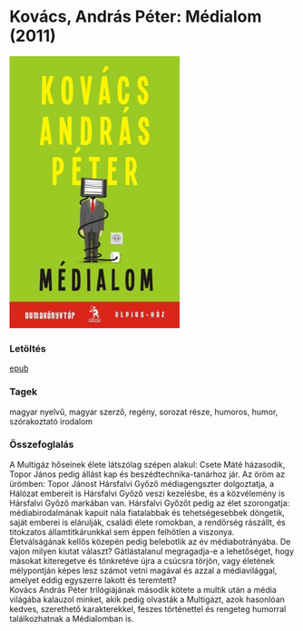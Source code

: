 # <a name="id_427">Kovács, András Péter: Médialom (2011)</a>
<img src="https://github.com/BercziSandor/calibre_lib/raw/main/Kovacs%2C%20Andras%20Peter/Medialom%20%28427%29/cover.jpg" alt="cover" width="300"/>

### Letöltés
[epub](https://github.com/BercziSandor/calibre_lib/raw/main/Kovacs%2C%20Andras%20Peter/Medialom%20%28427%29/Medialom%20-%20Kovacs%2C%20Andras%20Peter.epub)

### Tagek
magyar nyelvű, magyar szerző, regény, sorozat része, humoros, humor, szórakoztató irodalom

### Összefoglalás
<div>
<p>A ​Multigáz hőseinek élete látszólag szépen alakul: Csete Máté házasodik, Topor János pedig állást kap és beszédtechnika-tanárhoz jár. Az öröm az ürömben: Topor Jánost Hársfalvi Győző médiagengszter dolgoztatja, a Hálózat embereit is Hársfalvi Győző veszi kezelésbe, és a közvélemény is Hársfalvi Győző markában van. Hársfalvi Győzőt pedig az élet szorongatja: médiabirodalmának kapuit nála fiatalabbak és tehetségesebbek döngetik, saját emberei is elárulják, családi élete romokban, a rendőrség rászállt, és titokzatos államtitkárunkkal sem éppen felhőtlen a viszonya.<br>Életválságának kellős közepén pedig belebotlik az év médiabotrányába. De vajon milyen kiutat választ? Gátlástalanul megragadja-e a lehetőséget, hogy másokat kiteregetve és tönkretéve újra a csúcsra törjön, vagy életének mélypontján képes lesz számot vetni magával és azzal a médiavilággal, amelyet eddig egyszerre lakott és teremtett?<br>Kovács András Péter trilógiájának második kötete a multik után a média világába kalauzol minket, akik pedig olvasták a Multigázt, azok hasonlóan kedves, szerethető karakterekkel, feszes történettel és rengeteg humorral találkozhatnak a Médialomban is.</p></div>


